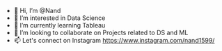 - 👋 Hi, I’m @Nand
- 👀 I’m interested in Data Science 
- 🌱 I’m currently learning Tableau
- 💞️ I’m looking to collaborate on Projects  related to DS and ML
- 📫 Let's connect on Instagram  https://www.instagram.com/nand1599/

<!---
Nand15science/Nand15science is a ✨ special ✨ repository because its `README.md` (this file) appears on your GitHub profile.
You can click the Preview link to take a look at your changes.
--->
